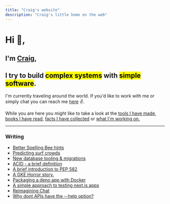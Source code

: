 ```yaml
---
title: "Craig's website"
description: "Craig's little home on the web"
---
```


# Hi 👋,

## I'm [Craig](https://github.com/craigmulligan), 
## I try to build <mark>complex systems</mark> with <mark>simple software</mark>.

I'm currently traveling around the world. If you'd like to work with me or simply chat you can reach me [here](mailto:website@craigmulligan.com) ✌️.

While you are here you might like to take a look at the [tools I have made](/tools), [books I have read](/books), [facts I have collected](/til) or [what I'm working on.](/current)

---

### Writing

- [Better Spelling Bee hints](posts/beehint/)
- [Predicting surf crowds](posts/crowdfactor/)
- [New database tooling & migrations](posts/migrations)
- [ACID - a brief definition](posts/acid)
- [A brief introduction to PEP 582](posts/pep-582)
- [A GKE Horror story.](posts/gke-horror-story)
- [Packaging a deno app with Docker](posts/deno-demo)
- [A simple approach to testing next.js apps](posts/testing)
- [Reimagining Chat](posts/chat)
- [Why dont APIs have the --help option?](posts/help)
